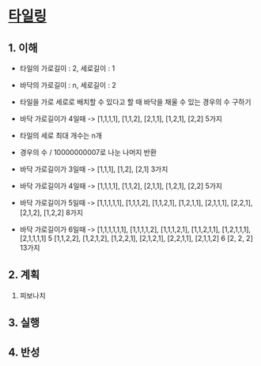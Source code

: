 # [타일링](https://programmers.co.kr/learn/courses/30/lessons/12900)

## 1. 이해

- 타일의 가로길이 : 2, 세로길이 : 1
- 바닥의 가로길이 : n, 세로길이 : 2
- 타일을 가로 세로로 배치할 수 있다고 할 때 바닥을 채울 수 있는 경우의 수 구하기
- 바닥 가로길이가 4일때 -> [1,1,1,1], [1,1,2], [2,1,1], [1,2,1], [2,2] 5가지
- 타일의 세로 최대 개수는 n개
- 경우의 수 / 10000000007로 나눈 나머지 반환
- 바닥 가로길이가 3일때 -> [1,1,1],
                       [1,2], [2,1] 3가지

- 바닥 가로길이가 4일때 -> [1,1,1,1],
                       [1,1,2], [2,1,1], [1,2,1],
                       [2,2] 5가지

- 바닥 가로길이가 5일때 -> [1,1,1,1,1],
                       [1,1,1,2], [1,1,2,1], [1,2,1,1], [2,1,1,1],
                       [2,2,1], [2,1,2], [1,2,2] 8가지
- 바닥 가로길이가 6일때 -> [1,1,1,1,1,1],
                       [1,1,1,1,2], [1,1,1,2,1], [1,1,2,1,1], [1,2,1,1,1], [2,1,1,1,1] 5
                       [1,1,2,2], [1,2,1,2], [1,2,2,1], [2,1,2,1], [2,2,1,1], [2,1,1,2] 6
                       [2, 2, 2] 13가지

## 2. 계획

1. 피보나치

## 3. 실행

## 4. 반성
